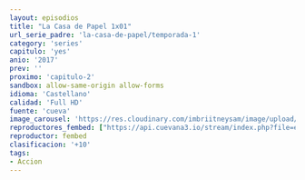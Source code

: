 ```yaml
---
layout: episodios
title: "La Casa de Papel 1x01"
url_serie_padre: 'la-casa-de-papel/temporada-1'
category: 'series'
capitulo: 'yes'
anio: '2017'
prev: ''
proximo: 'capitulo-2'
sandbox: allow-same-origin allow-forms
idioma: 'Castellano'
calidad: 'Full HD'
fuente: 'cueva'
image_carousel: 'https://res.cloudinary.com/imbriitneysam/image/upload/v1546638640/casa-papel-1-poster-min.jpg'
reproductores_fembed: ["https://api.cuevana3.io/stream/index.php?file=ek5lbm9xYWNrS0xYMTZLa2xNbkdvY3ZTb3BtZng4TGp6ZFpobGFMUGtPSFQxYWFYWU1QUDFORGNwcVpnbEplc2xaTnJZSlRTMGViVTBxZGdsdEhPb3RqWGFXWnBtcFNsbHNKMmM0YTJ3THVvd29aaVpNR21vNVhDaFhlSndaU2gwZE5uVmFuRHpkekkwbmVYcHNiR3JaV1lhMlZwbDVPam1aTnlvcUxWMWRMWTNLT1hjTlhHNWMzSQ","Castellano","https://jplayer.club/v/p8qz3smx651mymr","Castellano","https://www.seriemega.site/v/x1gequ5rrnpz0r3","Castellano","https://gdriveplayer.me/embed2.php?link=dkTBK%252FP8cDJdgY3hmil49gTRpixoGgSMIUtp%252BRm3P4FYxRNgbNdGo92cNlPtLQQGbHeqCqM6sNSLO%252F3OnD%252FsxVvcy7aFHdcIG1kjrLZzb4lDRLEoCQEuMShEidEXOhB2fG3ooRL4A5faGDAqSRQn%252FAInRSN1P1Fp%252FfhCWaDhXJmqe912Hji0ZbAuQzHCF3MOxJla%252F9etj6dtioXQIlIjCj","Castellano"]
reproductor: fembed
clasificacion: '+10'
tags:
- Accion
---
```












